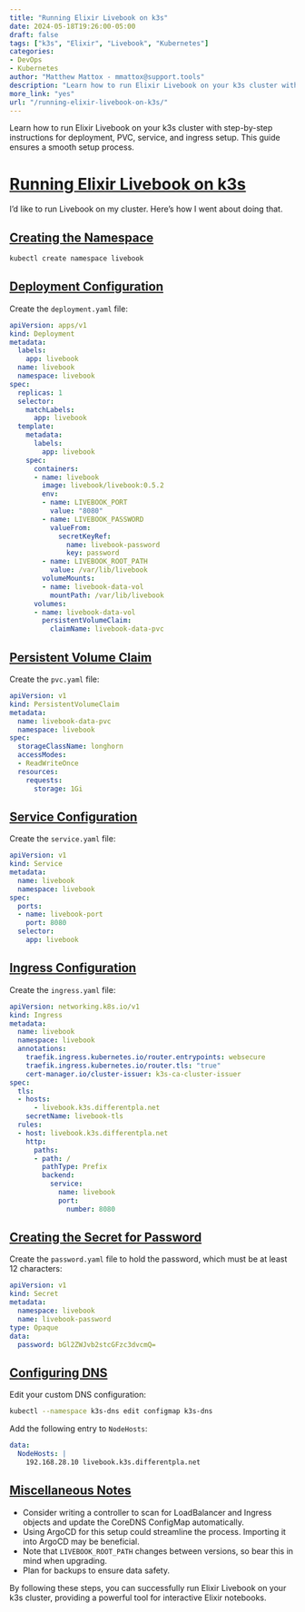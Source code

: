 ```yaml
---
title: "Running Elixir Livebook on k3s"
date: 2024-05-18T19:26:00-05:00
draft: false
tags: ["k3s", "Elixir", "Livebook", "Kubernetes"]
categories:
- DevOps
- Kubernetes
author: "Matthew Mattox - mmattox@support.tools"
description: "Learn how to run Elixir Livebook on your k3s cluster with step-by-step instructions for deployment, PVC, service, and ingress setup."
more_link: "yes"
url: "/running-elixir-livebook-on-k3s/"
---
```


Learn how to run Elixir Livebook on your k3s cluster with step-by-step instructions for deployment, PVC, service, and ingress setup. This guide ensures a smooth setup process.

<!--more-->

# [Running Elixir Livebook on k3s](#running-elixir-livebook-on-k3s)

I’d like to run Livebook on my cluster. Here’s how I went about doing that.

## [Creating the Namespace](#creating-the-namespace)

```bash
kubectl create namespace livebook
```

## [Deployment Configuration](#deployment-configuration)

Create the `deployment.yaml` file:

```yaml
apiVersion: apps/v1
kind: Deployment
metadata:
  labels:
    app: livebook
  name: livebook
  namespace: livebook
spec:
  replicas: 1
  selector:
    matchLabels:
      app: livebook
  template:
    metadata:
      labels:
        app: livebook
    spec:
      containers:
      - name: livebook
        image: livebook/livebook:0.5.2
        env:
        - name: LIVEBOOK_PORT
          value: "8080"
        - name: LIVEBOOK_PASSWORD
          valueFrom:
            secretKeyRef:
              name: livebook-password
              key: password
        - name: LIVEBOOK_ROOT_PATH
          value: /var/lib/livebook
        volumeMounts:
        - name: livebook-data-vol
          mountPath: /var/lib/livebook
      volumes:
      - name: livebook-data-vol
        persistentVolumeClaim:
          claimName: livebook-data-pvc
```

## [Persistent Volume Claim](#persistent-volume-claim)

Create the `pvc.yaml` file:

```yaml
apiVersion: v1
kind: PersistentVolumeClaim
metadata:
  name: livebook-data-pvc
  namespace: livebook
spec:
  storageClassName: longhorn
  accessModes:
  - ReadWriteOnce
  resources:
    requests:
      storage: 1Gi
```

## [Service Configuration](#service-configuration)

Create the `service.yaml` file:

```yaml
apiVersion: v1
kind: Service
metadata:
  name: livebook
  namespace: livebook
spec:
  ports:
  - name: livebook-port
    port: 8080
  selector:
    app: livebook
```

## [Ingress Configuration](#ingress-configuration)

Create the `ingress.yaml` file:

```yaml
apiVersion: networking.k8s.io/v1
kind: Ingress
metadata:
  name: livebook
  namespace: livebook
  annotations:
    traefik.ingress.kubernetes.io/router.entrypoints: websecure
    traefik.ingress.kubernetes.io/router.tls: "true"
    cert-manager.io/cluster-issuer: k3s-ca-cluster-issuer
spec:
  tls:
  - hosts:
      - livebook.k3s.differentpla.net
    secretName: livebook-tls
  rules:
  - host: livebook.k3s.differentpla.net
    http:
      paths:
      - path: /
        pathType: Prefix
        backend:
          service:
            name: livebook
            port:
              number: 8080
```

## [Creating the Secret for Password](#creating-the-secret-for-password)

Create the `password.yaml` file to hold the password, which must be at least 12 characters:

```yaml
apiVersion: v1
kind: Secret
metadata:
  namespace: livebook
  name: livebook-password
type: Opaque
data:
  password: bGl2ZWJvb2stcGFzc3dvcmQ=
```

## [Configuring DNS](#configuring-dns)

Edit your custom DNS configuration:

```bash
kubectl --namespace k3s-dns edit configmap k3s-dns
```

Add the following entry to `NodeHosts`:

```yaml
data:
  NodeHosts: |
    192.168.28.10 livebook.k3s.differentpla.net
```

## [Miscellaneous Notes](#miscellaneous-notes)

- Consider writing a controller to scan for LoadBalancer and Ingress objects and update the CoreDNS ConfigMap automatically.
- Using ArgoCD for this setup could streamline the process. Importing it into ArgoCD may be beneficial.
- Note that `LIVEBOOK_ROOT_PATH` changes between versions, so bear this in mind when upgrading.
- Plan for backups to ensure data safety.

By following these steps, you can successfully run Elixir Livebook on your k3s cluster, providing a powerful tool for interactive Elixir notebooks.
